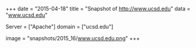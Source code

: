 
+++
date = "2015-04-18"
title = "Snapshot of http://www.ucsd.edu"
data = "www.ucsd.edu"

Server = ["Apache"]
domain = ["ucsd.edu"]

  image = "snapshots/2015_16/www.ucsd.edu.png"
+++
#
